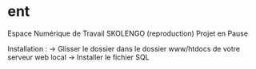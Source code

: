 # ent
Espace Numérique de Travail SKOLENGO (reproduction)
Projet en Pause

Installation :
-> Glisser le dossier dans le dossier www/htdocs de votre serveur web local
-> Installer le fichier SQL
